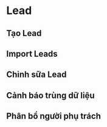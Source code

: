 # Lead

## Tạo Lead

## Import Leads

## Chỉnh sữa Lead

## Cảnh báo trùng dữ liệu

## Phân bổ người phụ trách

